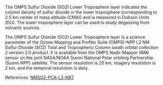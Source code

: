 The OMPS Sulfur Dioxide (SO2) Lower Troposphere layer indicates the column density of sulfur dioxide in the lower troposphere (corresponding to 2.5 km center of mass altitude (CMA)) and is measured in Dobson Units (DU). The lower troposphere layer can be used to study degassing from volcanic sources.

The OMPS Sulfur Dioxide (SO2) Lower Troposphere layer is a science parameter of the Ozone Mapping and Profiler Suite (OMPS)-NPP L2 NM Sulfur Dioxide (SO2) Total and Tropospheric Column swath orbital collection 2 version 2.0 product. It is available from the OMPS Nadir-Mapper (NM) sensor on the joint NASA/NOAA Suomi National Polar orbiting Partnership (Suomi NPP) satellite. The sensor resolution is 25 km, imagery resolution is 2 km, and the temporal resolution is daily.

References: [NMSO2-PCA-L2-NRT](https://search.earthdata.nasa.gov/search?q=NMSO2-PCA-L2-NRT)
